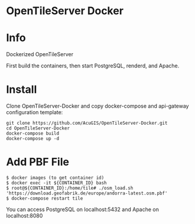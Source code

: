 # OpenTileServer Docker

# Info
Dockerized OpenTileServer

First build the containers, then start PostgreSQL, renderd, and Apache. 

# Install
Clone OpenTileServer-Docker and copy docker-compose and api-gateway configuration template:

    git clone https://github.com/AcuGIS/OpenTileServer-Docker.git
    cd OpenTileServer-Docker
    docker-compose build
    docker-compose up -d
    
# Add PBF File

    $ docker images (to get container id)
    $ docker exec -it ${CONTAINER_ID} bash
    $ root@${CONTAINER_ID}:/home/tile# ./osm_load.sh 'https://download.geofabrik.de/europe/andorra-latest.osm.pbf'
    $ docker-compose restart tile
    
You can access PostgreSQL on localhost:5432 and Apache on localhost:8080



